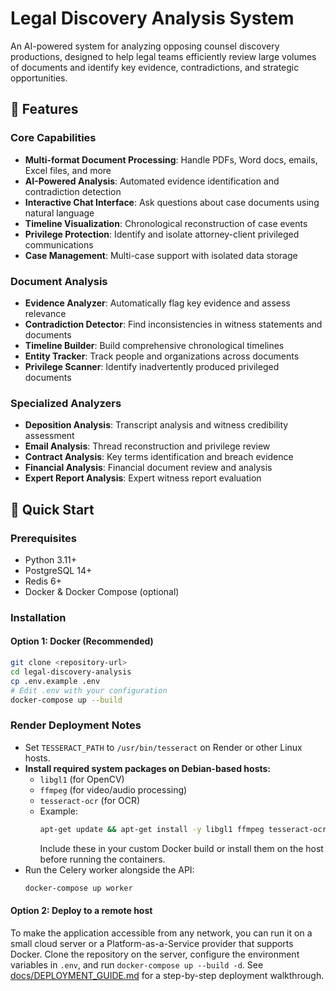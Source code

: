 # Legal Discovery Analysis System

An AI-powered system for analyzing opposing counsel discovery productions, designed to help legal teams efficiently review large volumes of documents and identify key evidence, contradictions, and strategic opportunities.

## 🎯 Features

### Core Capabilities
- **Multi-format Document Processing**: Handle PDFs, Word docs, emails, Excel files, and more
- **AI-Powered Analysis**: Automated evidence identification and contradiction detection
- **Interactive Chat Interface**: Ask questions about case documents using natural language
- **Timeline Visualization**: Chronological reconstruction of case events
- **Privilege Protection**: Identify and isolate attorney-client privileged communications
- **Case Management**: Multi-case support with isolated data storage

### Document Analysis
- **Evidence Analyzer**: Automatically flag key evidence and assess relevance
- **Contradiction Detector**: Find inconsistencies in witness statements and documents
- **Timeline Builder**: Build comprehensive chronological timelines
- **Entity Tracker**: Track people and organizations across documents
- **Privilege Scanner**: Identify inadvertently produced privileged documents

### Specialized Analyzers
- **Deposition Analysis**: Transcript analysis and witness credibility assessment
- **Email Analysis**: Thread reconstruction and privilege review
- **Contract Analysis**: Key terms identification and breach evidence
- **Financial Analysis**: Financial document review and analysis
- **Expert Report Analysis**: Expert witness report evaluation

## 🚀 Quick Start

### Prerequisites
- Python 3.11+
- PostgreSQL 14+
- Redis 6+
- Docker & Docker Compose (optional)

### Installation

#### Option 1: Docker (Recommended)
```bash
git clone <repository-url>
cd legal-discovery-analysis
cp .env.example .env
# Edit .env with your configuration
docker-compose up --build
```

### Render Deployment Notes
- Set `TESSERACT_PATH` to `/usr/bin/tesseract` on Render or other Linux hosts.
- **Install required system packages on Debian-based hosts:**
  - `libgl1` (for OpenCV)
  - `ffmpeg` (for video/audio processing)
  - `tesseract-ocr` (for OCR)
  - Example:
    ```bash
    apt-get update && apt-get install -y libgl1 ffmpeg tesseract-ocr
    ```
    Include these in your custom Docker build or install them on the host before running the containers.
- Run the Celery worker alongside the API:
  ```bash
  docker-compose up worker
  ```

#### Option 2: Deploy to a remote host

To make the application accessible from any network, you can run it on a small
cloud server or a Platform-as-a-Service provider that supports Docker. Clone the
repository on the server, configure the environment variables in `.env`, and run
`docker-compose up --build -d`. See [docs/DEPLOYMENT_GUIDE.md](docs/DEPLOYMENT_GUIDE.md)
for a step-by-step deployment walkthrough.
